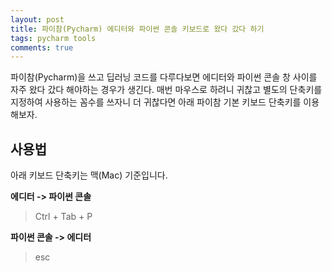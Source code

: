 ```yaml
---
layout: post
title: 파이참(Pycharm) 에디터와 파이썬 콘솔 키보드로 왔다 갔다 하기
tags: pycharm tools
comments: true
---
```


파이참(Pycharm)을 쓰고 딥러닝 코드를 다루다보면 에디터와 파이썬 콘솔 창 사이를 자주 왔다 갔다 해야하는 경우가 생긴다. 매번 마우스로 하려니 귀찮고 별도의 단축키를 지정하여 사용하는 꼼수를 쓰자니 더 귀찮다면 아래 파이참 기본 키보드 단축키를 이용해보자.

## 사용법

아래 키보드 단축키는 맥(Mac) 기준입니다.
  
**에디터 -> 파이썬 콘솔**

> Ctrl + Tab + P

**파이썬 콘솔 -> 에디터**

> esc
